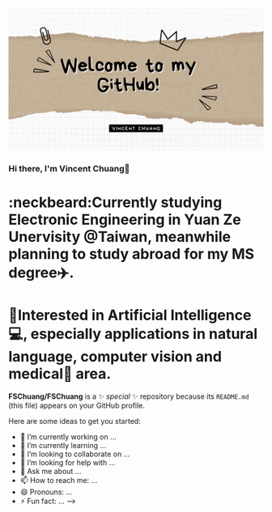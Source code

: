 ![](https://github.com/FSChuang/FSChuang/blob/main/image/githubProfile_1.jpg)

### Hi there, I'm Vincent Chuang👋
# :neckbeard:Currently studying Electronic Engineering in Yuan Ze Unervisity @Taiwan, meanwhile planning to study abroad for my MS degree:airplane:.
# :blue_book:Interested in **Artificial Intelligence**:computer:, especially applications in natural language, computer vision and medical:pill: area.

**FSChuang/FSChuang** is a ✨ _special_ ✨ repository because its `README.md` (this file) appears on your GitHub profile.

Here are some ideas to get you started:

- 🔭 I’m currently working on ...
- 🌱 I’m currently learning ...
- 👯 I’m looking to collaborate on ...
- 🤔 I’m looking for help with ...
- 💬 Ask me about ...
- 📫 How to reach me: ...
- 😄 Pronouns: ...
- ⚡ Fun fact: ...
-->
